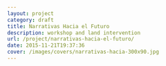 ```yaml
---
layout: project
category: draft
title: Narrativas Hacia el Futuro
description: workshop and land intervention
url: /project/narrativas-hacia-el-futuro/
date: 2015-11-21T19:37:36
cover: /images/covers/narrativas-hacia-300x90.jpg
---
```

